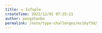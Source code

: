 ```yaml
---
title: ➖ IsTuple
createTime: 2022/12/01 07:25:21
author: pengzhanbo
permalink: /note/type-challenges/es16yf5d/
---
```

